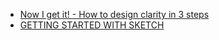 
- [Now I get it! - How to design clarity in 3 steps](https://blog.prototypr.io/now-i-get-it-b97b022a380c)
- [GETTING STARTED WITH SKETCH](https://www.switchtosketchapp.com/)
